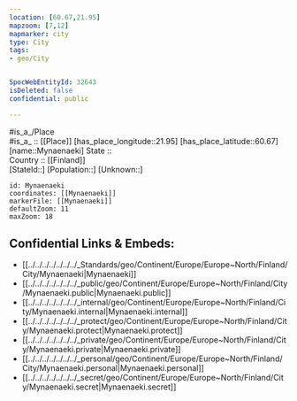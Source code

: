 ```yaml
---
location: [60.67,21.95] 
mapzoom: [7,12] 
mapmarker: city 
type: City
tags:
- geo/City


SpocWebEntityId: 32643
isDeleted: false
confidential: public

---
```

#is_a_/Place  
#is_a_ :: [[Place]] 
[has_place_longitude::21.95] 
[has_place_latitude::60.67] 
[name::Mynaenaeki] 
State ::  
Country :: [[Finland]]  
[StateId::] 
[Population::] 
[Unknown::] 


```leaflet
id: Mynaenaeki
coordinates: [[Mynaenaeki]] 
markerFile: [[Mynaenaeki]] 
defaultZoom: 11 
maxZoom: 18
```


## Confidential Links & Embeds: 
- [[../../../../../../../_Standards/geo/Continent/Europe/Europe~North/Finland/City/Mynaenaeki|Mynaenaeki]] 
- [[../../../../../../../_public/geo/Continent/Europe/Europe~North/Finland/City/Mynaenaeki.public|Mynaenaeki.public]] 
- [[../../../../../../../_internal/geo/Continent/Europe/Europe~North/Finland/City/Mynaenaeki.internal|Mynaenaeki.internal]] 
- [[../../../../../../../_protect/geo/Continent/Europe/Europe~North/Finland/City/Mynaenaeki.protect|Mynaenaeki.protect]] 
- [[../../../../../../../_private/geo/Continent/Europe/Europe~North/Finland/City/Mynaenaeki.private|Mynaenaeki.private]] 
- [[../../../../../../../_personal/geo/Continent/Europe/Europe~North/Finland/City/Mynaenaeki.personal|Mynaenaeki.personal]] 
- [[../../../../../../../_secret/geo/Continent/Europe/Europe~North/Finland/City/Mynaenaeki.secret|Mynaenaeki.secret]] 
